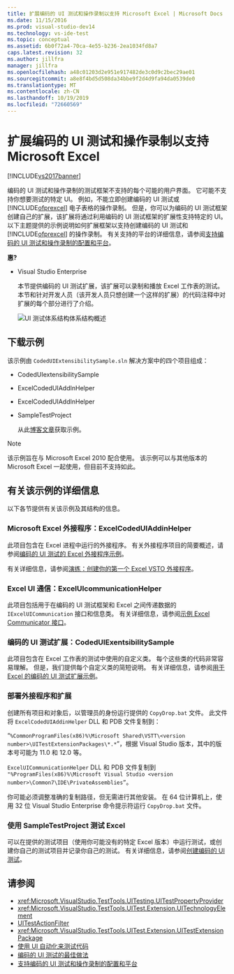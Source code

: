 ```yaml
---
title: 扩展编码的 UI 测试和操作录制以支持 Microsoft Excel | Microsoft Docs
ms.date: 11/15/2016
ms.prod: visual-studio-dev14
ms.technology: vs-ide-test
ms.topic: conceptual
ms.assetid: 6b0f72a4-70ca-4e55-b236-2ea1034fd8a7
caps.latest.revision: 32
ms.author: jillfra
manager: jillfra
ms.openlocfilehash: a48c01203d2e951e917482de3c0d9c2bec29ae01
ms.sourcegitcommit: a8e8f4bd5d508da34bbe9f2d4d9fa94da0539de0
ms.translationtype: MT
ms.contentlocale: zh-CN
ms.lasthandoff: 10/19/2019
ms.locfileid: "72660569"
---
```

# <a name="extending-coded-ui-tests-and-action-recordings-to-support-microsoft-excel"></a>扩展编码的 UI 测试和操作录制以支持 Microsoft Excel
[!INCLUDE[vs2017banner](../includes/vs2017banner.md)]

编码的 UI 测试和操作录制的测试框架不支持的每个可能的用户界面。 它可能不支持你想要测试的特定 UI。 例如，不能立即创建编码的 UI 测试或 [!INCLUDE[ofprexcel](../includes/ofprexcel-md.md)] 电子表格的操作录制。 但是，你可以为编码的 UI 测试框架创建自己的扩展，该扩展将通过利用编码的 UI 测试框架的扩展性支持特定的 UI。 以下主题提供的示例说明如何扩展框架以支持创建编码的 UI 测试和 [!INCLUDE[ofprexcel](../includes/ofprexcel-md.md)] 的操作录制。 有关支持的平台的详细信息，请参阅[支持编码的 UI 测试和操作录制的配置和平台](../test/supported-configurations-and-platforms-for-coded-ui-tests-and-action-recordings.md)。

 **惠?**

- Visual Studio Enterprise

  本节提供编码的 UI 测试扩展，该扩展可以录制和播放 Excel 工作表的测试。 本节和针对开发人员（该开发人员只想创建一个这样的扩展）的代码注释中对扩展的每个部分进行了介绍。

  ![UI 测试体系结构](../test/media/ui-testarch.png "UI_TestArch")体系结构概述

## <a name="download-the-sample"></a>下载示例
 该示例由 `CodedUIExtensibilitySample.sln` 解决方案中的四个项目组成：

- CodedUIextensibilitySample

- ExcelCodedUIAddInHelper

- ExcelCodedUIAddInHelper

- SampleTestProject

  从此[博客文章](http://go.microsoft.com/fwlink/?LinkID=185592)获取示例。

> [!NOTE]
> 该示例旨在与 Microsoft Excel 2010 配合使用。 该示例可以与其他版本的 Microsoft Excel 一起使用，但目前不支持如此。

## <a name="details-about-the-sample"></a>有关该示例的详细信息
 以下各节提供有关该示例及其结构的信息。

### <a name="microsoft-excel-add-in-excelcodeduiaddinhelper"></a>Microsoft Excel 外接程序：ExcelCodedUIAddinHelper
 此项目包含在 Excel 进程中运行的外接程序。 有关外接程序项目的简要概述，请参阅[编码的 UI 测试的 Excel 外接程序示例](../test/sample-excel-add-in-for-coded-ui-testing.md)。

 有关详细信息，请参阅[演练：创建你的第一个 Excel VSTO 外接程序](https://msdn.microsoft.com/library/a855e2be-3ecf-4112-a7f5-ec0f7fad3b5f)。

### <a name="excel-ui-communication-exceluicommunicationhelper"></a>Excel UI 通信：ExcelUIcommunicationHelper
 此项目包括用于在编码的 UI 测试框架和 Excel 之间传递数据的 `IExcelUICommunication` 接口和信息类。 有关详细信息，请参阅[示例 Excel Communicator 接口](../test/sample-excel-communicator-interface.md)。

### <a name="coded-ui-test-extension-codeduiexentsibilitysample"></a>编码的 UI 测试扩展：CodedUIExentsibilitySample
 此项目包含在 Excel 工作表的测试中使用的自定义类。 每个这些类的代码非常容易理解。 但是，我们提供每个自定义类的简短说明。 有关详细信息，请参阅[用于 Excel 的编码的 UI 测试扩展示例](../test/sample-coded-ui-test-extension-for-excel.md)。

### <a name="deploying-your-add-in-and-extension"></a>部署外接程序和扩展
 创建所有项目和对象后，以管理员的身份运行提供的 `CopyDrop.bat` 文件。 此文件将 `ExcelCodedUIAddinHelper` DLL 和 PDB 文件复制到：

 “`%CommonProgramFiles(x86)%\Microsoft Shared\VSTT\<version number>\UITestExtensionPackages\*.*`”，根据 Visual Studio 版本，其中的版本号可能为 11.0 和 12.0 等。

 `ExcelUICommunicationHelper` DLL 和 PDB 文件复制到 `"%ProgramFiles(x86)%\Microsoft Visual Studio <version number>\Common7\IDE\PrivateAssemblies”`。

 你可能必须调整准确的复制路径，但无需进行其他安装。 在 64 位计算机上，使用 32 位 Visual Studio Enterprise 命令提示符运行 `CopyDrop.bat` 文件。

### <a name="testing-excel-with-the-sampletestproject"></a>使用 SampleTestProject 测试 Excel
 可以在提供的测试项目（使用你可能没有的特定 Excel 版本）中运行测试，或创建你自己的测试项目并记录你自己的测试。 有关详细信息，请参阅[创建编码的 UI 测试](../test/use-ui-automation-to-test-your-code.md#VerifyingCodeUsingCUITCreate)。

## <a name="see-also"></a>请参阅

- <xref:Microsoft.VisualStudio.TestTools.UITesting.UITestPropertyProvider>
- <xref:Microsoft.VisualStudio.TestTools.UITest.Extension.UITechnologyElement>
- [UITestActionFilter](/previous-versions/visualstudio/visual-studio-2012/dd985757(v=vs.110))
- <xref:Microsoft.VisualStudio.TestTools.UITest.Extension.UITestExtensionPackage>
- [使用 UI 自动化来测试代码](../test/use-ui-automation-to-test-your-code.md)
- [编码的 UI 测试的最佳做法](../test/best-practices-for-coded-ui-tests.md)
- [支持编码的 UI 测试和操作录制的配置和平台](../test/supported-configurations-and-platforms-for-coded-ui-tests-and-action-recordings.md)
